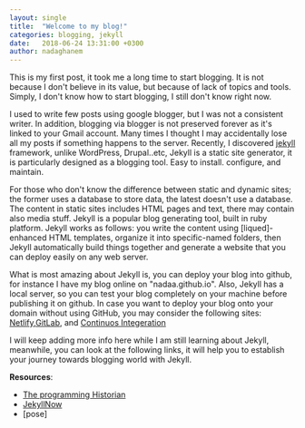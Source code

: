 ```yaml
---
layout: single
title:  "Welcome to my blog!"
categories: blogging, jekyll
date:   2018-06-24 13:31:00 +0300
author: nadaghanem
---
```

This is my first post, it took me a long time to start blogging. It is not because I don't believe in its value, but because of lack of topics and tools.
Simply, I don't know how to start blogging, I still don't know right now.

I used to write few posts using google blogger, but I was not a consistent writer. In addition, blogging via blogger is not preserved forever as it's linked to your Gmail account. Many times I thought I may accidentally lose all my posts if something happens to the server.
Recently, I discovered [jekyll] framework, unlike WordPress, Drupal..etc, Jekyll is a static site generator, it is particularly designed as a blogging tool. Easy to install. configure, and maintain.

For those who don't know the difference between static and dynamic sites; the former uses a database to store data, the latest doesn't use a database. The content in static sites includes HTML pages and text, there may contain also media stuff.
Jekyll is a popular blog generating tool, built in ruby platform. Jekyll works as follows: you write the content using [liqued]-enhanced HTML templates, organize it into specific-named folders, then Jekyll automatically build things together and generate a website that you can deploy easily on any web server.

What is most amazing about Jekyll is, you can deploy your blog into github, for instance I have my blog online on "nadaa.github.io". Also, Jekyll has a local server, so you can test your blog completely on your machine before publishing it on github. In case you want to deploy your blog onto your domain without using GitHub, you may consider the following sites:
[Netlify],[GitLab], and [Continuos Integeration]

I will keep adding more info here while I am still learning about Jekyll, meanwhile, you can look at the following links, it will help you to establish your journey towards blogging world with Jekyll.

**Resources**:
- [The programming Historian]
- [JekyllNow]
- [pose]


[jekyll]: https://jekyllrb.com/
[lequid]: https://shopify.github.io/liquid/
[Netlify]: https://www.netlify.com/blog/2015/10/28/a-step-by-step-guide-jekyll-3.0-on-netlify/
[GitLab]: https://about.gitlab.com/2016/04/07/gitlab-pages-setup/
[Continuos Integeration]: https://jekyllrb.com/docs/continuous-integration/

[The programming Historian]: https://programminghistorian.org/en/lessons/building-static-sites-with-jekyll-github-pages#section2
[JekyllNow]: http://www.jekyllnow.com/
[prose]: https://prose.io

